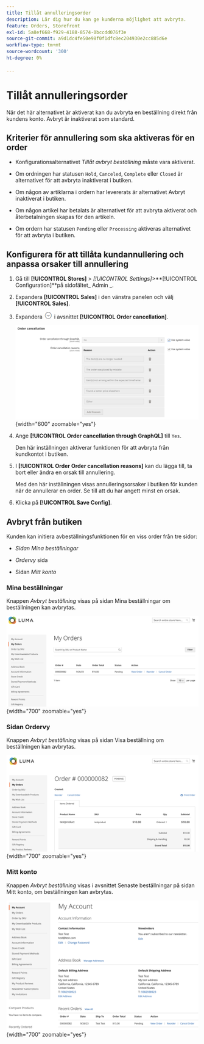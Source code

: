 ```yaml
---
title: Tillåt annulleringsorder
description: Lär dig hur du kan ge kunderna möjlighet att avbryta.
feature: Orders, Storefront
exl-id: 5a8ef668-f929-4188-8574-0bccdd076f3e
source-git-commit: a9d1dc4fe50e98f0f1dfc8ec204930e2cc885d6e
workflow-type: tm+mt
source-wordcount: '300'
ht-degree: 0%

---
```


# Tillåt annulleringsorder

När det här alternativet är aktiverat kan du avbryta en beställning direkt från kundens konto. Avbryt är inaktiverat som standard.

## Kriterier för annullering som ska aktiveras för en order

- Konfigurationsalternativet _Tillåt avbryt beställning_ måste vara aktiverat.

- Om ordningen har statusen `Hold`, `Canceled`, `Complete` eller `Closed` är alternativet för att avbryta inaktiverat i butiken.

- Om någon av artiklarna i ordern har levererats är alternativet Avbryt inaktiverat i butiken.

- Om någon artikel har betalats är alternativet för att avbryta aktiverat och återbetalningen skapas för den artikeln.

- Om ordern har statusen `Pending` eller `Processing` aktiveras alternativet för att avbryta i butiken.

## Konfigurera för att tillåta kundannullering och anpassa orsaker till annullering

1. Gå till **[!UICONTROL Stores]** > _[!UICONTROL Settings]_>**[!UICONTROL Configuration]**på sidofältet_ Admin _.

1. Expandera **[!UICONTROL Sales]** i den vänstra panelen och välj **[!UICONTROL Sales]**.

1. Expandera ![Expansionsväljaren](../assets/icon-display-expand.png) i avsnittet **[!UICONTROL Order cancellation]**.

   ![Alternativ för annullering av beställning](../configuration-reference/sales/assets/sales-order-cancellation.png){width="600" zoomable="yes"}

1. Ange **[!UICONTROL Order cancellation through GraphQL]** till `Yes`.

   Den här inställningen aktiverar funktionen för att avbryta från kundkontot i butiken.

1. I **[!UICONTROL Order Order cancellation reasons]** kan du lägga till, ta bort eller ändra en orsak till annullering.

   Med den här inställningen visas annulleringsorsaker i butiken för kunden när de annullerar en order.
Se till att du har angett minst en orsak.

1. Klicka på **[!UICONTROL Save Config]**.

## Avbryt från butiken

Kunden kan initiera avbeställningsfunktionen för en viss order från tre sidor:

- _Sidan Mina beställningar_

- _Ordervy_ sida

- Sidan _Mitt konto_

### Mina beställningar

Knappen _Avbryt beställning_ visas på sidan Mina beställningar om beställningen kan avbrytas.

![Exempel på lagerfront - sidan Mina beställningar](./assets/my-order-page-view-cancel.png){width="700" zoomable="yes"}

### Sidan Ordervy

Knappen _Avbryt beställning_ visas på sidan Visa beställning om beställningen kan avbrytas.

![Sidan med beställningsinformation](./assets/order-view-page-cancel.png){width="700" zoomable="yes"}

### Mitt konto

Knappen _Avbryt beställning_ visas i avsnittet Senaste beställningar på sidan Mitt konto, om beställningen kan avbrytas.

![Sidan Mitt konto](./assets/my-account-page-view-cancel.png){width="700" zoomable="yes"}
